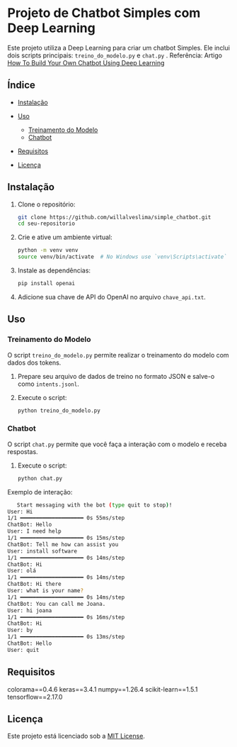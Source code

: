 
# Projeto de Chatbot Simples com Deep Learning

Este projeto utiliza a Deep Learning para criar um chatbot Simples. Ele inclui dois scripts principais:   `treino_do_modelo.py` e  `chat.py` .
Referência: Artigo  [How To Build Your Own Chatbot Using Deep Learning](https://https://towardsdatascience.com/how-to-build-your-own-chatbot-using-deep-learning-bb41f970e281)

## Índice

- [Instalação](#instalação)
- [Uso](#uso)
  - [Treinamento do Modelo](#treinamento-do-modelo)
  - [Chatbot](#chatbot)
  
- [Requisitos](#requisitos)
- [Licença](#licença)

## Instalação

1. Clone o repositório:
    ```sh
    git clone https://github.com/willalveslima/simple_chatbot.git
    cd seu-repositorio
    ```

2. Crie e ative um ambiente virtual:
    ```sh
    python -m venv venv
    source venv/bin/activate  # No Windows use `venv\Scripts\activate`
    ```

3. Instale as dependências:
    ```sh
    pip install openai
    ```

4. Adicione sua chave de API do OpenAI no arquivo `chave_api.txt`.

## Uso



### Treinamento do Modelo

O script `treino_do_modelo.py` permite realizar o treinamento do modelo com dados dos tokens.

1. Prepare seu arquivo de dados de treino no formato JSON e salve-o como `intents.jsonl`.

2. Execute o script:
    ```sh
    python treino_do_modelo.py
    ```

### Chatbot

O script `chat.py` permite que você faça a interação com o modelo e receba respostas.

1. Execute o script:
    ```sh
    python chat.py
    ```

Exemplo de interação:

```sh
   Start messaging with the bot (type quit to stop)!
User: Hi 
1/1 ━━━━━━━━━━━━━━━━━━━━ 0s 55ms/step
ChatBot: Hello
User: I need help
1/1 ━━━━━━━━━━━━━━━━━━━━ 0s 15ms/step
ChatBot: Tell me how can assist you
User: install software
1/1 ━━━━━━━━━━━━━━━━━━━━ 0s 14ms/step
ChatBot: Hi
User: olá
1/1 ━━━━━━━━━━━━━━━━━━━━ 0s 14ms/step
ChatBot: Hi there
User: what is your name?
1/1 ━━━━━━━━━━━━━━━━━━━━ 0s 14ms/step
ChatBot: You can call me Joana.
User: hi joana
1/1 ━━━━━━━━━━━━━━━━━━━━ 0s 16ms/step
ChatBot: Hi
User: by
1/1 ━━━━━━━━━━━━━━━━━━━━ 0s 13ms/step
ChatBot: Hello
User: quit
```


## Requisitos

colorama==0.4.6 
keras==3.4.1 
numpy==1.26.4 
scikit-learn==1.5.1 
tensorflow==2.17.0 


## Licença

Este projeto está licenciado sob a [MIT License](LICENSE).

